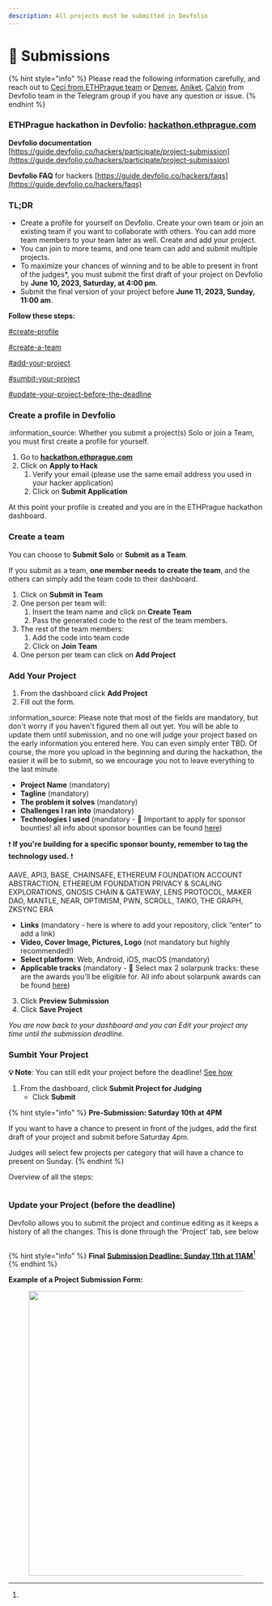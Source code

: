 ```yaml
---
description: All projects must be submitted in Devfolio
---
```


# 📩 Submissions

{% hint style="info" %}
Please read the following information carefully, and reach out to [Ceci from ETHPrague team](https://t.me/hyperalchemy) or [Denver](https://t.me/denverjude), [Aniket](https://t.me/AniketRaj314), [Calvin](https://t.me/thisiscalvin) from Devfolio team in the Telegram group if you have any question or issue.
{% endhint %}

### ETHPrague hackathon in **Devfolio:** [**hackathon.ethprague.com**](https://ethprague2023.devfolio.co)

**Devfolio documentation** [https://guide.devfolio.co/hackers/participate/project-submission](https://guide.devfolio.co/hackers/participate/project-submission)

**Devfolio FAQ** for hackers [https://guide.devfolio.co/hackers/faqs](https://guide.devfolio.co/hackers/faqs)

### **TL;DR**

* Create a profile for yourself on Devfolio. Create your own team or join an existing team if you want to collaborate with others. You can add more team members to your team later as well. Create and add your project.
* You can join to more teams, and one team can add and submit multiple projects.
* To maximize your chances of winning and to be able to present in front of the judges\*, you must submit the first draft of your project on Devfolio by **June 10, 2023, Saturday, at 4:00 pm**.
* Submit the final version of your project before **June 11, 2023, Sunday, 11:00 am**.

**Follow these steps:**

[#create-profile](submissions.md#create-profile "mention")

[#create-a-team](submissions.md#create-a-team "mention")

[#add-your-project](submissions.md#add-your-project "mention")

[#sumbit-your-project](submissions.md#sumbit-your-project "mention")

[#update-your-project-before-the-deadline](submissions.md#update-your-project-before-the-deadline "mention")

### **Create a profile in Devfolio** <a href="#create-profile" id="create-profile"></a>

:information\_source: Whether you submit a project(s) Solo or join a Team, you must first create a profile for yourself.

1. Go to [**hackathon.ethprague.com**](http://hackathon.ethprague.com)
2. Click on **Apply to Hack**&#x20;
   1. Verify your email (please use the same email address you used in your hacker application)
   2. Click on **Submit Application**

At this point your profile is created and you are in the ETHPrague hackathon dashboard.

### Create a team

You can choose to **Submit Solo** or **Submit as a Team**.

If you submit as a team, **one member needs to create the team**, and the others can simply add the team code to their dashboard.

1. Click on **Submit in Team**
2. One person per team will:
   1. Insert the team name and click on **Create Team**
   2. Pass the generated code to the rest of the team members.
3. The rest of the team members:
   1. Add the code into team code
   2. Click on **Join Team**
4. One person per team can click on **Add Project**

### Add Your Project

1. From the dashboard click **Add Project**&#x20;
2. Fill out the form.&#x20;

:information\_source: Please note that most of the fields are mandatory, but don't worry if you haven't figured them all out yet. You will be able to update them until submission, and no one will judge your project based on the early information you entered here. You can even simply enter TBD. Of course, the more you upload in the beginning and during the hackathon, the easier it will be to submit, so we encourage you not to leave everything to the last minute.

* **Project Name** (mandatory)
* **Tagline** (mandatory)
* **The problem it solves** (mandatory)
* **Challenges I ran into** (mandatory)
* **Technologies I used** (mandatory - 🚨 Important to apply for sponsor bounties! all info about sponsor bounties can be found [here](https://ethprague.gitbook.io/hackathon/hackers-manual/prizes-and-bounties/sponsored-bounties))

&#x20;:exclamation: **If you're building for a specific sponsor bounty, remember to tag the technology used.** :exclamation:

AAVE, API3, BASE, CHAINSAFE, ETHEREUM FOUNDATION ACCOUNT ABSTRACTION, ETHEREUM FOUNDATION PRIVACY & SCALING EXPLORATIONS, GNOSIS CHAIN & GATEWAY, LENS PROTOCOL, MAKER DAO, MANTLE, NEAR, OPTIMISM, PWN, SCROLL, TAIKO, THE GRAPH, ZKSYNC ERA

* **Links** (mandatory - here is where to add your repository, click “enter” to add a link)
* **Video, Cover Image, Pictures, Logo** (not mandatory but highly recommended!)
* **Select platform**: Web, Android, iOS, macOS (mandatory)
* **Applicable tracks** (mandatory - 🚨 Select max 2 solarpunk tracks: these are the awards you’ll be eligible for. All info about solarpunk awards can be found [here](https://ethprague.gitbook.io/hackathon/hackers-manual/prizes-and-bounties/solarpunk-awards))

3. Click **Preview Submission**
4. Click **Save Project**

_You are now back to your dashboard and you can Edit your project any time until the submission deadline._

### Sumbit Your Project

**💡 Note**: You can still edit your project before the deadline! [See how](submissions.md#update-your-project-before-the-deadline)

1. From the dashboard, click **Submit Project for Judging**
   * Click **Submit**

{% hint style="info" %}
**Pre-Submission: Saturday 10th at 4PM**

If you want to have a chance to present in front of the judges, add the first draft of your project and submit before Saturday 4pm.

Judges will select few projects per category that will have a chance to present on Sunday.
{% endhint %}



Overview of all the steps:

<figure><img src="../.gitbook/assets/20210202_112248526-2.gif" alt=""><figcaption></figcaption></figure>

### Update your Project (before the deadline)

Devfolio allows you to submit the project and continue editing as it keeps a history of all the changes. This is done through the 'Project' tab, see below

<figure><img src="../.gitbook/assets/Update.gif" alt=""><figcaption></figcaption></figure>

{% hint style="info" %}
**Final** [**Submission Deadline: Sunday 11th at 11AM**](#user-content-fn-1)[^1]
{% endhint %}

**Example of a Project Submission Form:**

<div align="left">

<figure><img src="../.gitbook/assets/screencapture-devfolio-co-project-submit-2023-05-24-10_11_07.png" alt="" width="563"><figcaption></figcaption></figure>

</div>





[^1]: 
